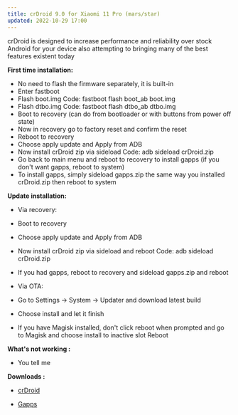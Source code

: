 ```yaml
---
title: crDroid 9.0 for Xiaomi 11 Pro (mars/star)
updated: 2022-10-29 17:00
---
```


crDroid is designed to increase performance and reliability over stock Android for your device also attempting to bringing many of the best features existent today

**First time installation:**

* No need to flash the firmware separately, it is built-in
* Enter fastboot
* Flash boot.img
Code:
fastboot flash boot_ab boot.img
* Flash dtbo.img
Code:
fastboot flash dtbo_ab dtbo.img
* Boot to recovery (can do from bootloader or with buttons from power off state)
* Now in recovery go to factory reset and confirm the reset
* Reboot to recovery
* Choose apply update and Apply from ADB
* Now install crDroid zip via sideload
Code:
adb sideload crDroid.zip
* Go back to main menu and reboot to recovery to install gapps (if you don't want gapps, reboot to system)
* To install gapps, simply sideload gapps.zip the same way you installed crDroid.zip then reboot to system

**Update installation:**

* Via recovery:
* Boot to recovery
* Choose apply update and Apply from ADB
* Now install crDroid zip via sideload and reboot
Code:
adb sideload crDroid.zip
* If you had gapps, reboot to recovery and sideload gapps.zip and reboot

* Via OTA:
* Go to Settings -> System -> Updater and download latest build
* Choose install and let it finish
* If you have Magisk installed, don't click reboot when prompted and go to Magisk and choose install to inactive slot
Reboot

**What's not working :**

 * You tell me


**Downloads :**

 * [crDroid](https://crdroid.net/mars/9)

 * [Gapps](https://androidfilehost.com/?fid=14871746926876840643)
